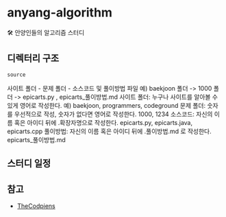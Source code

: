 # anyang-algorithm
🛠 안양인들의 알고리즘 스터디

## 디렉터리 구조
```
source
```
사이트 폴더 - 문제 폴더 - 소스코드 및 풀이방법 파일
예) baekjoon 폴더 -> 1000 폴더 -> epicarts.py , epicarts_풀이방법.md
사이트 폴더: 누구나 사이트를 알아볼 수 있게 영어로 작성한다.
예) baekjoon, programmers, codeground
문제 폴더: 숫자를 우선적으로 작성, 숫자가 없다면 영어로 작성한다.
1000, 1234
소스코드: 자신의 이름 혹은 아이디 뒤에 .확장자명으로 작성한다.
epicarts.py, epicarts.java, epicarts.cpp
풀이방법: 자신의 이름 혹은 아이디 뒤에 .풀이방법.md 로 작성한다.
epicarts_풀이방법.md

## 스터디 일정


## 참고
- [TheCodpiens](https://github.com/TheCopiens/algorithm-study)

